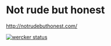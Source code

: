 # Not rude but honest

http://notrudebuthonest.com/

[![wercker status](https://app.wercker.com/status/5e23f732116197c4aaff2f46b6d4be84/m "wercker status")](https://app.wercker.com/project/bykey/5e23f732116197c4aaff2f46b6d4be84)

